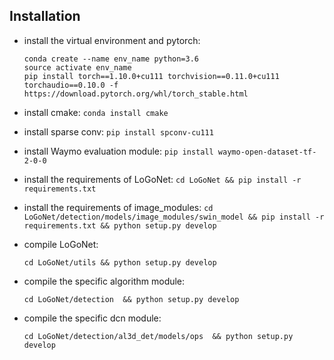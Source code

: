 ## Installation
- install the virtual environment and pytorch:
  ```
  conda create --name env_name python=3.6
  source activate env_name
  pip install torch==1.10.0+cu111 torchvision==0.11.0+cu111 torchaudio==0.10.0 -f https://download.pytorch.org/whl/torch_stable.html
  ```

- install cmake: `conda install cmake`

- install sparse conv: `pip install spconv-cu111`

- install Waymo evaluation module: `pip install waymo-open-dataset-tf-2-0-0`

- install the requirements of LoGoNet: `cd LoGoNet && pip install -r requirements.txt`

- install the requirements of image_modules: `cd LoGoNet/detection/models/image_modules/swin_model && pip install -r requirements.txt && python setup.py develop`

- compile LoGoNet:
  ```
  cd LoGoNet/utils && python setup.py develop
  ```
- compile the specific algorithm module:
  ```
  cd LoGoNet/detection  && python setup.py develop
  ```
- compile the specific dcn module:
  ```
  cd LoGoNet/detection/al3d_det/models/ops  && python setup.py develop
  ```